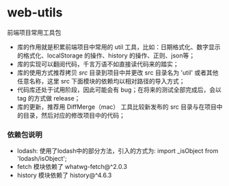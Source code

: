 # web-utils
前端项目常用工具包

  * 库的作用就是积累前端项目中常用的 util 工具，比如：日期格式化、数字显示的格式化、localStorage 的操作、history 的操作、正则、json等；
  * 库的实现可以翻阅代码，千言万语不如直接读代码来的踏实；
  * 库的使用方式推荐拷贝 *src* 目录到项目中并更改 src 目录名为 'util' 或者其他任意名称，这里 src 下面模块的依赖均以相对路径的导入方式；
  * 代码库还处于试用阶段，因此可能会有 bug；在将来的测试全部完成后，会以 tag 的方式做 release；
  * 库的更新，推荐用 DiffMerge（mac） 工具比较新发布的 src 目录与在项目中的目录，然后对应的修改项目中的代码；


### 依赖包说明

* lodash: 使用了lodash中的部分方法，引入的方式为: import _isObject from 'lodash/isObject';
* fetch 模块依赖了 whatwg-fetch@^2.0.3
* history 模块依赖了 history@^4.6.3
